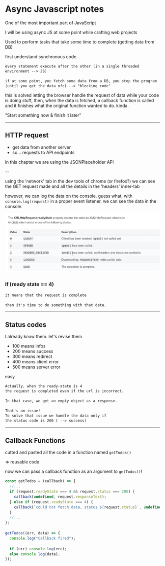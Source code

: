 # Async Javascript notes

One of the most important part of JavaScript

I will be using async JS at some point while crafting web projects

Used to perform tasks that take some time to complete
(getting data from DB)

first understand synchronous code..

    every statement execute after the other (in a single threaded environment --> JS)

    if at some point, you fetch some data from a DB, you stop the program (until you get the data ofc) --> "blocking code"

this is solved letting the browser handle the request of data while your code is doing stuff, then, when the data is fetched, a callback function is called and it finishes what the original function wanted to do. kinda.

"Start something now & finish it later"

---

## HTTP request

- get data from another server
- so... requests to API endpoints

in this chapter we are using the JSONPlaceholder API

--

using the 'network' tab in the dev tools of chrome (or firefox?)
we can see the GET request made and all the details in the 'headers' inner-tab

however, we can log the data on the console.
guess what, with `console.log(request)` in a proper event listener, we can see the data in the console.

![ready states of a xml-http request](ready-states-of-a-XMLHttpRequest.png)

### if (ready state == 4)

    it means that the request is complete

    then it's time to do something with that data.

---

## Status codes

I already know them. let's revise them

- 100 means infos
- 200 means success
- 300 means redirect
- 400 means client error
- 500 means server error

easy

    Actually, when the ready-state is 4
    the request is completed even if the url is incorrect.

    In that case, we get an empty object as a response.

    That's an issue!
    To solve that issue we handle the data only if
    the status code is 200 ( --> success)

---

## Callback Functions

cutted and pasted all the code in a function named `getTodos()`

=> reusable code

now we can pass a callback function as an argument to `getTodos()`!

```javascript
const getTodos = (callback) => {
  //...
  if (request.readyState === 4 && request.status === 200) {
    callback(undefined, request.responseText);
  } else if (request.readyState === 4) {
    callback(`could not fetch data, status ${request.status}`, undefined);
  }
  //...
};

getTodos((err, data) => {
  console.log("Callback fired");

  if (err) console.log(err);
  else console.log(data);
});
```
